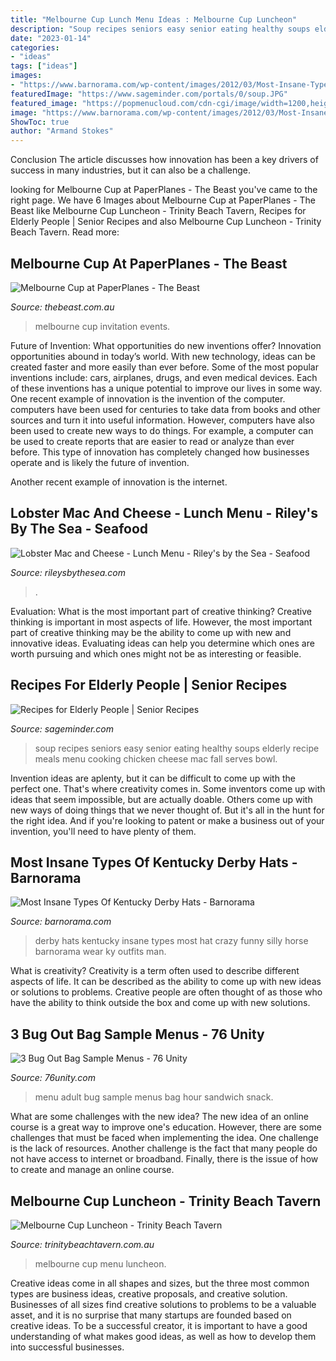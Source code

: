 ```yaml
---
title: "Melbourne Cup Lunch Menu Ideas : Melbourne Cup Luncheon"
description: "Soup recipes seniors easy senior eating healthy soups elderly recipe meals menu cooking chicken cheese mac fall serves bowl"
date: "2023-01-14"
categories:
- "ideas"
tags: ["ideas"]
images:
- "https://www.barnorama.com/wp-content/images/2012/03/Most-Insane-Types-Kentucky-Derby-Hats/17-Most-Insane-Types-Kentucky-Derby-Hats.jpg"
featuredImage: "https://www.sageminder.com/portals/0/soup.JPG"
featured_image: "https://popmenucloud.com/cdn-cgi/image/width=1200,height=630,format=auto,fit=cover/ucxeblgt/b6c69b05-b9f6-4a69-80b7-2da65b180e93.JPG"
image: "https://www.barnorama.com/wp-content/images/2012/03/Most-Insane-Types-Kentucky-Derby-Hats/17-Most-Insane-Types-Kentucky-Derby-Hats.jpg"
ShowToc: true
author: "Armand Stokes"
---
```



Conclusion
The article discusses how innovation has been a key drivers of success in many industries, but it can also be a challenge.

	

		
looking for Melbourne Cup at PaperPlanes - The Beast you've came to the right page. We have 6 Images about Melbourne Cup at PaperPlanes - The Beast like Melbourne Cup Luncheon - Trinity Beach Tavern, Recipes for Elderly People | Senior Recipes and also Melbourne Cup Luncheon - Trinity Beach Tavern. Read more:
		
    
## Melbourne Cup At PaperPlanes - The Beast

<img loading=lazy src="https://thebeast.com.au/wp-content/uploads/2013/09/Melbourne-Cup-Invitation.jpg" onerror="this.onerror=null;this.src='https://tse4.mm.bing.net/th?id=OIP.H3TKl-Nb9aeghLXxTs37IQHaKf&amp;pid=15.1';" alt="Melbourne Cup at PaperPlanes - The Beast">

_Source: thebeast.com.au_

>melbourne cup invitation events. 

	

Future of Invention: What opportunities do new inventions offer?
Innovation opportunities abound in today’s world. With new technology, ideas can be created faster and more easily than ever before. Some of the most popular inventions include: cars, airplanes, drugs, and even medical devices. Each of these inventions has a unique potential to improve our lives in some way. 
One recent example of innovation is the invention of the computer. computers have been used for centuries to take data from books and other sources and turn it into useful information. However, computers have also been used to create new ways to do things. For example, a computer can be used to create reports that are easier to read or analyze than ever before. This type of innovation has completely changed how businesses operate and is likely the future of invention. 

Another recent example of innovation is the internet.

    
## Lobster Mac And Cheese - Lunch Menu - Riley&#039;s By The Sea - Seafood

<img loading=lazy src="https://popmenucloud.com/cdn-cgi/image/width=1200,height=630,format=auto,fit=cover/ucxeblgt/b6c69b05-b9f6-4a69-80b7-2da65b180e93.JPG" onerror="this.onerror=null;this.src='https://tse4.mm.bing.net/th?id=OIP.7VxIxLFE5Lw9EICWW-2BjgHaOt&amp;pid=15.1';" alt="Lobster Mac and Cheese - Lunch Menu - Riley&#039;s by the Sea - Seafood">

_Source: rileysbythesea.com_

>. 

	

Evaluation: What is the most important part of creative thinking?
Creative thinking is important in most aspects of life. However, the most important part of creative thinking may be the ability to come up with new and innovative ideas. Evaluating ideas can help you determine which ones are worth pursuing and which ones might not be as interesting or feasible.

    
## Recipes For Elderly People | Senior Recipes

<img loading=lazy src="https://www.sageminder.com/portals/0/soup.JPG" onerror="this.onerror=null;this.src='https://tse3.mm.bing.net/th?id=OIP.fyxT5CI3fhEGVuhGrYBN2QHaH5&amp;pid=15.1';" alt="Recipes for Elderly People | Senior Recipes">

_Source: sageminder.com_

>soup recipes seniors easy senior eating healthy soups elderly recipe meals menu cooking chicken cheese mac fall serves bowl. 

	

Invention ideas are aplenty, but it can be difficult to come up with the perfect one. That's where creativity comes in. Some inventors come up with ideas that seem impossible, but are actually doable. Others come up with new ways of doing things that we never thought of. But it's all in the hunt for the right idea. And if you're looking to patent or make a business out of your invention, you'll need to have plenty of them.

    
## Most Insane Types Of Kentucky Derby Hats - Barnorama

<img loading=lazy src="https://www.barnorama.com/wp-content/images/2012/03/Most-Insane-Types-Kentucky-Derby-Hats/17-Most-Insane-Types-Kentucky-Derby-Hats.jpg" onerror="this.onerror=null;this.src='https://tse1.mm.bing.net/th?id=OIP.6WJA6TQBsB7-nO_qtLjQ8wHaLH&amp;pid=15.1';" alt="Most Insane Types Of Kentucky Derby Hats - Barnorama">

_Source: barnorama.com_

>derby hats kentucky insane types most hat crazy funny silly horse barnorama wear ky outfits man. 

	

What is creativity?
Creativity is a term often used to describe different aspects of life. It can be described as the ability to come up with new ideas or solutions to problems. Creative people are often thought of as those who have the ability to think outside the box and come up with new solutions.

    
## 3 Bug Out Bag Sample Menus - 76 Unity

<img loading=lazy src="http://76unity.com/wp-content/uploads/72-Hour-Bug-Out-Kit-Adult-Menu-2.png" onerror="this.onerror=null;this.src='https://tse2.mm.bing.net/th?id=OIP.lsvgKVX1hXCBAeaYE_m1UQHaK0&amp;pid=15.1';" alt="3 Bug Out Bag Sample Menus - 76 Unity">

_Source: 76unity.com_

>menu adult bug sample menus bag hour sandwich snack. 

	

What are some challenges with the new idea?
The new idea of an online course is a great way to improve one's education. However, there are some challenges that must be faced when implementing the idea. One challenge is the lack of resources. Another challenge is the fact that many people do not have access to internet or broadband. Finally, there is the issue of how to create and manage an online course.

    
## Melbourne Cup Luncheon - Trinity Beach Tavern

<img loading=lazy src="https://www.trinitybeachtavern.com.au/wp-content/uploads/2020/08/TRI-MenuWeb-MelbCup-V_3-01.jpg" onerror="this.onerror=null;this.src='https://tse2.mm.bing.net/th?id=OIP.Hmu_eXDxrm5p0zzHIpLoOwHaKd&amp;pid=15.1';" alt="Melbourne Cup Luncheon - Trinity Beach Tavern">

_Source: trinitybeachtavern.com.au_

>melbourne cup menu luncheon. 

	

Creative ideas come in all shapes and sizes, but the three most common types are business ideas, creative proposals, and creative solution. Businesses of all sizes find creative solutions to problems to be a valuable asset, and it is no surprise that many startups are founded based on creative ideas. To be a successful creator, it is important to have a good understanding of what makes good ideas, as well as how to develop them into successful businesses.

